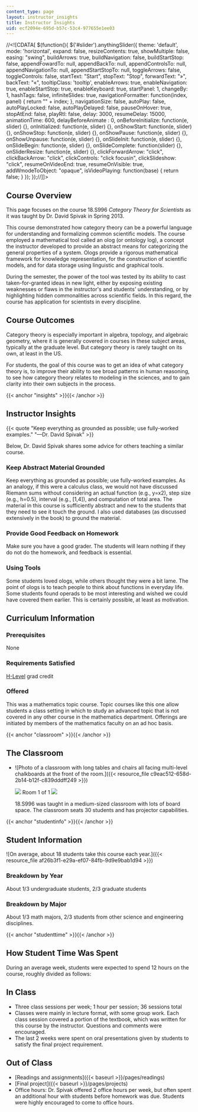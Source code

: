 ```yaml
---
content_type: page
layout: instructor_insights
title: Instructor Insights
uid: ecf2094e-695d-b57c-53c4-977655e1ee03
---
```


//<!\[CDATA\[ $(function(){ $('#slider').anythingSlider({ theme: 'default', mode: 'horizontal', expand: false, resizeContents: true, showMultiple: false, easing: "swing", buildArrows: true, buildNavigation: false, buildStartStop: false, appendFowardTo: null, appendBackTo: null, appendControlsTo: null, appendNavigationTo: null, appendStartStopTo: null, toggleArrows: false, toggleControls: false, startText: "Start", stopText: "Stop", forwardText: "&raquo;", backText: "&laquo;", tooltipClass: 'tooltip', enableArrows: true, enableNavigation: true, enableStartStop: true, enableKeyboard: true, startPanel: 1, changeBy: 1, hashTags: false, infiniteSlides: true, navigationFormatter: function(index, panel) { return "" + index; }, navigationSize: false, autoPlay: false, autoPlayLocked: false, autoPlayDelayed: false, pauseOnHover: true, stopAtEnd: false, playRtl: false, delay: 3000, resumeDelay: 15000, animationTime: 600, delayBeforeAnimate : 0, onBeforeInitialize: function(e, slider) {}, onInitialized: function(e, slider) {}, onShowStart: function(e, slider) {}, onShowStop: function(e, slider) {}, onShowPause: function(e, slider) {}, onShowUnpause: function(e, slider) {}, onSlideInit: function(e, slider) {}, onSlideBegin: function(e, slider) {}, onSlideComplete: function(slider) {}, onSliderResize: function(e, slider) {}, clickForwardArrow: "click", clickBackArrow: "click", clickControls: "click focusin", clickSlideshow: "click", resumeOnVideoEnd: true, resumeOnVisible: true, addWmodeToObject: "opaque", isVideoPlaying: function(base) { return false; } }); });//\]\]>

Course Overview
---------------

This page focuses on the course 18.S996 _Category Theory for Scientists_ as it was taught by Dr. David Spivak in Spring 2013.

This course demonstrated how category theory can be a powerful language for understanding and formalizing common scientific models. The course employed a mathematical tool called an olog (or ontology log), a concept the instructor developed to provide an abstract means for categorizing the general properties of a system. Ologs provide a rigorous mathematical framework for knowledge representation, for the construction of scientific models, and for data storage using linguistic and graphical tools.

During the semester, the power of the tool was tested by its ability to cast taken-for-granted ideas in new light, either by exposing existing weaknesses or flaws in the instructor's and students' understanding, or by highlighting hidden commonalities across scientific fields. In this regard, the course has application for scientists in every discipline.

Course Outcomes
---------------

Category theory is especially important in algebra, topology, and algebraic geometry, where it is generally covered in courses in these subject areas, typically at the graduate level. But category theory is rarely taught on its own, at least in the US.

For students, the goal of this course was to get an idea of what category theory is, to improve their ability to see broad patterns in human reasoning, to see how category theory relates to modeling in the sciences, and to gain clarity into their own subjects in the process.

{{< anchor "insights" >}}{{< /anchor >}}

Instructor Insights
-------------------

{{< quote "Keep everything as grounded as possible; use fully-worked examples." "—Dr. David Spivak" >}}

Below, Dr. David Spivak shares some advice for others teaching a similar course.

### Keep Abstract Material Grounded

Keep everything as grounded as possible; use fully-worked examples. As an analogy, if this were a calculus class, we would not have discussed Riemann sums without considering an actual function (e.g., y=x2), step size (e.g., h=0.5), interval (e.g., \[1,4\]), and computation of total area. The material in this course is sufficiently abstract and new to the students that they need to see it touch the ground. I also used databases (as discussed extensively in the book) to ground the material.

### Provide Good Feedback on Homework

Make sure you have a good grader. The students will learn nothing if they do not do the homework, and feedback is essential.

### Using Tools

Some students loved ologs, while others thought they were a bit lame. The point of ologs is to teach people to think about functions in everyday life. Some students found operads to be most interesting and wished we could have covered them earlier. This is certainly possible, at least as motivation.

Curriculum Information
----------------------

### Prerequisites

None

### Requirements Satisfied

[H-Level](http://web.mit.edu/registrar/subjects/credit.html) grad credit

### Offered

This was a mathematics topic course. Topic courses like this one allow students a class setting in which to study an advanced topic that is not covered in any other course in the mathematics department. Offerings are initiated by members of the mathematics faculty on an ad hoc basis.

{{< anchor "classroom" >}}{{< /anchor >}}

The Classroom
-------------

*   ![Photo of a classroom with long tables and chairs all facing multi-level chalkboards at the front of the room.]({{< resource_file c9eac512-658d-2b14-b12f-c839dddff249 >}})
    
    ![](/images/educator/classroom_prev_dim.png) Room 1 of 1 ![](/images/educator/classroom_next_dim.png)
    
      
    
    18.S996 was taught in a medium-sized classroom with lots of board space. The classroom seats 30 students and has projector capabilities.
    

{{< anchor "studentinfo" >}}{{< /anchor >}}

Student Information
-------------------

![On average, about 18 students take this course each year.]({{< resource_file af26b3f1-e29a-ef07-84fb-9d9e9bab1d94 >}})

### Breakdown by Year

About 1/3 undergraduate students, 2/3 graduate students

### Breakdown by Major

About 1/3 math majors, 2/3 students from other science and engineering disciplines.

{{< anchor "studenttime" >}}{{< /anchor >}}

How Student Time Was Spent
--------------------------

During an average week, students were expected to spend 12 hours on the course, roughly divided as follows:

In Class
--------

*   Three class sessions per week; 1 hour per session; 36 sessions total
*   Classes were mainly in lecture format, with some group work. Each class session covered a portion of the textbook, which was written for this course by the instructor. Questions and comments were encouraged.
*   The last 2 weeks were spent on oral presentations given by students to satisfy the final project requirement.

Out of Class
------------

*   [Readings and assignments]({{< baseurl >}}/pages/readings)
*   [Final project]({{< baseurl >}}/pages/projects)
*   Office hours: Dr. Spivak offered 2 office hours per week, but often spent an additional hour with students before homework was due. Students were highly encouraged to come to office hours.